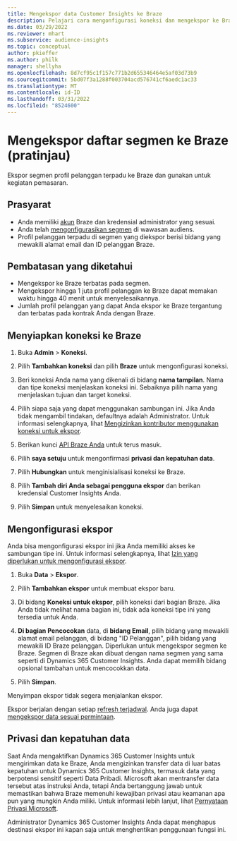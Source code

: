 ```yaml
---
title: Mengekspor data Customer Insights ke Braze
description: Pelajari cara mengonfigurasi koneksi dan mengekspor ke Braze.
ms.date: 03/29/2022
ms.reviewer: mhart
ms.subservice: audience-insights
ms.topic: conceptual
author: pkieffer
ms.author: philk
manager: shellyha
ms.openlocfilehash: 8d7cf95c1f157c771b2d655346464e5af03d73b9
ms.sourcegitcommit: 5bd07f3a1288f003704acd576741cf6aedc1ac33
ms.translationtype: MT
ms.contentlocale: id-ID
ms.lasthandoff: 03/31/2022
ms.locfileid: "8524600"
---
```

# <a name="export-segment-lists-to-braze-preview"></a>Mengekspor daftar segmen ke Braze (pratinjau)

Ekspor segmen profil pelanggan terpadu ke Braze dan gunakan untuk kegiatan pemasaran.

## <a name="prerequisites"></a>Prasyarat

-   Anda memiliki [akun](https://www.braze.com/) Braze dan kredensial administrator yang sesuai.
-   Anda telah [mengonfigurasikan segmen](segments.md) di wawasan audiens.
-   Profil pelanggan terpadu di segmen yang diekspor berisi bidang yang mewakili alamat email dan ID pelanggan Braze. 

## <a name="known-limitations"></a>Pembatasan yang diketahui

- Mengekspor ke Braze terbatas pada segmen.
- Mengekspor hingga 1 juta profil pelanggan ke Braze dapat memakan waktu hingga 40 menit untuk menyelesaikannya. 
- Jumlah profil pelanggan yang dapat Anda ekspor ke Braze tergantung dan terbatas pada kontrak Anda dengan Braze.

## <a name="set-up-connection-to-braze"></a>Menyiapkan koneksi ke Braze

1. Buka **Admin** > **Koneksi**.

1. Pilih **Tambahkan koneksi** dan pilih **Braze** untuk mengonfigurasi koneksi.

1. Beri koneksi Anda nama yang dikenali di bidang **nama tampilan**. Nama dan tipe koneksi menjelaskan koneksi ini. Sebaiknya pilih nama yang menjelaskan tujuan dan target koneksi.

1. Pilih siapa saja yang dapat menggunakan sambungan ini. Jika Anda tidak mengambil tindakan, defaultnya adalah Administrator. Untuk informasi selengkapnya, lihat [Mengizinkan kontributor menggunakan koneksi untuk ekspor](connections.md#allow-contributors-to-use-a-connection-for-exports).

1. Berikan kunci [API Braze Anda](https://www.braze.com/docs/api/basics/) untuk terus masuk. 

1. Pilih **saya setuju** untuk mengonfirmasi **privasi dan kepatuhan data**.

1. Pilih **Hubungkan** untuk menginisialisasi koneksi ke Braze.

1. Pilih **Tambah diri Anda sebagai pengguna ekspor** dan berikan kredensial Customer Insights Anda.

1. Pilih **Simpan** untuk menyelesaikan koneksi.

## <a name="configure-an-export"></a>Mengonfigurasi ekspor

Anda bisa mengonfigurasi ekspor ini jika Anda memiliki akses ke sambungan tipe ini. Untuk informasi selengkapnya, lihat [Izin yang diperlukan untuk mengonfigurasi ekspor](export-destinations.md#set-up-a-new-export).

1. Buka **Data** > **Ekspor**.

1. Pilih **Tambahkan ekspor** untuk membuat ekspor baru.

1. Di bidang **Koneksi untuk ekspor**, pilih koneksi dari bagian Braze. Jika Anda tidak melihat nama bagian ini, tidak ada koneksi tipe ini yang tersedia untuk Anda.  

3. **Di bagian Pencocokan** data, di **bidang Email**, pilih bidang yang mewakili alamat email pelanggan, di bidang "ID Pelanggan", pilih bidang yang mewakili ID Braze pelanggan. Diperlukan untuk mengekspor segmen ke Braze. Segmen di Braze akan dibuat dengan nama segmen yang sama seperti di Dynamics 365 Customer Insights. Anda dapat memilih bidang opsional tambahan untuk mencocokkan data. 

1. Pilih **Simpan**.

Menyimpan ekspor tidak segera menjalankan ekspor.

Ekspor berjalan dengan setiap [refresh terjadwal](system.md#schedule-tab). Anda juga dapat [mengekspor data sesuai permintaan](export-destinations.md#run-exports-on-demand). 


## <a name="data-privacy-and-compliance"></a>Privasi dan kepatuhan data

Saat Anda mengaktifkan Dynamics 365 Customer Insights untuk mengirimkan data ke Braze, Anda mengizinkan transfer data di luar batas kepatuhan untuk Dynamics 365 Customer Insights, termasuk data yang berpotensi sensitif seperti Data Pribadi. Microsoft akan mentransfer data tersebut atas instruksi Anda, tetapi Anda bertanggung jawab untuk memastikan bahwa Braze memenuhi kewajiban privasi atau keamanan apa pun yang mungkin Anda miliki. Untuk informasi lebih lanjut, lihat [Pernyataan Privasi Microsoft](https://go.microsoft.com/fwlink/?linkid=396732).

Administrator Dynamics 365 Customer Insights Anda dapat menghapus destinasi ekspor ini kapan saja untuk menghentikan penggunaan fungsi ini.
